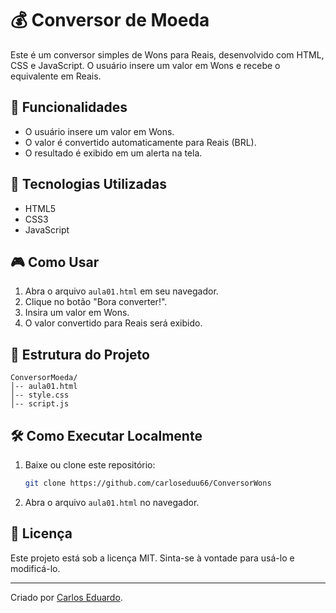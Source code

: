 # 💰 Conversor de Moeda

Este é um conversor simples de Wons para Reais, desenvolvido com HTML, CSS e JavaScript. O usuário insere um valor em Wons e recebe o equivalente em Reais.

## 📌 Funcionalidades
- O usuário insere um valor em Wons.
- O valor é convertido automaticamente para Reais (BRL).
- O resultado é exibido em um alerta na tela.

## 🚀 Tecnologias Utilizadas
- HTML5
- CSS3
- JavaScript

## 🎮 Como Usar
1. Abra o arquivo `aula01.html` em seu navegador.
2. Clique no botão "Bora converter!".
3. Insira um valor em Wons.
4. O valor convertido para Reais será exibido.

## 📂 Estrutura do Projeto
```
ConversorMoeda/
│-- aula01.html
│-- style.css
│-- script.js
```

## 🛠 Como Executar Localmente
1. Baixe ou clone este repositório:
   ```sh
   git clone https://github.com/carloseduu66/ConversorWons
   ```
2. Abra o arquivo `aula01.html` no navegador.

## 📝 Licença
Este projeto está sob a licença MIT. Sinta-se à vontade para usá-lo e modificá-lo.

---
Criado por [Carlos Eduardo](https://github.com/carloseduu66).
